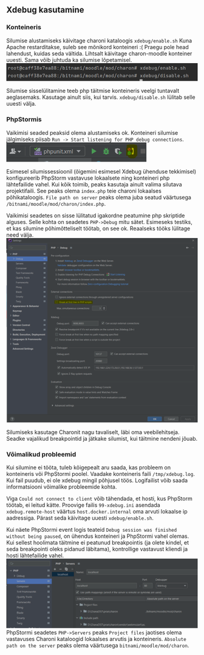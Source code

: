 ## Xdebug kasutamine

### Konteineris

Silumise alustamiseks käivitage charoni kataloogis `xdebug/enable.sh`
Kuna Apache restarditakse, suleb see mõnikord konteineri :( Praegu pole head lahendust, kuidas seda vältida. Lihtsalt käivitage charon-moodle konteiner uuesti. Sama võib juhtuda ka silumise lõpetamisel.
![enable](images/enable.PNG)

Silumise sisselülitamine teeb php täitmise konteineris veelgi tuntavalt aeglasemaks. Kasutage ainult siis, kui tarvis. `xdebug/disable.sh` lülitab selle uuesti välja.

### PhpStormis

Vaikimisi seaded peaksid olema alustamiseks ok.
Konteineri silumise jälgimiseks piisab `Run -> Start listening for PHP debug connections`.
![silumine](images/listen.PNG)

Esimesel silumissessioonil (õigemini esimesel Xdebug ühenduse tekkimisel) konfigureerib PhpStorm vastavuse lokaalsete ning konteineri php lähtefailide vahel. Kui kõik toimib, peaks kasutaja ainult valima silutava projektifaili. See peaks olema `index.php` teie charoni lokaalses põhikataloogis. `File path on server` peaks olema juba seatud väärtusega `/bitnami/moodle/mod/charon/index.php`.

Vaikimisi seadetes on sisse lülitatud igakordne peatumine php skriptide alguses. Selle kohta on seadetes `PHP->Debug`  mitu sätet. Esimeseks testiks, et kas silumine põhimõtteliselt töötab, on see ok. Reaalseks tööks lülitage need välja.
![settings](images/settings.PNG)

Silumiseks kasutage Charonit nagu tavaliselt, läbi oma veebilehitseja. Seadke vajalikud breakpointid ja jätkake silumist, kui täitmine nendeni jõuab.

### Võimalikud probleemid

Kui silumine ei tööta, tuleb kõigepealt aru saada, kas probleem on konteineris või PhpStormi poolel.
Vaadake konteineris faili `/tmp/xdebug.log`. Kui fail puudub, ei ole xdebug mingil põhjusel töös. Logifailist võib saada informatsiooni võimalike probleemide kohta.

Viga `Could not connect to client` võib tähendada, et hosti, kus PhpStorm töötab, ei leitud kätte. Proovige failis `99-xdebug.ini` asendada `xdebug.remote-host` väärtus `host.docker.internal` oma arvuti lokaalse ip aadressiga. Pärast seda käivitage uuesti `xdebug/enable.sh`.

Kui näete PhpStormi event logis teateid `Debug session was finished without being paused`, on ühendus konteineri ja PhpStormi vahel olemas. Kui sellest hoolimata täitmine ei peatunud breakpointis (ja olete kindel, et seda breakpointi oleks pidanud läbitama), kontrollige vastavust kliendi ja hosti lähtefailide vahel.
![path](images/addpath.PNG)
PhpStormi seadetes `PHP->Servers` peaks `Project files` jaotises olema vastavuses Charoni kataloogid lokaalses arvutis ja konteineris. `Absolute path on the server` peaks olema väärtusega `bitnami/moodle/mod/charon`.